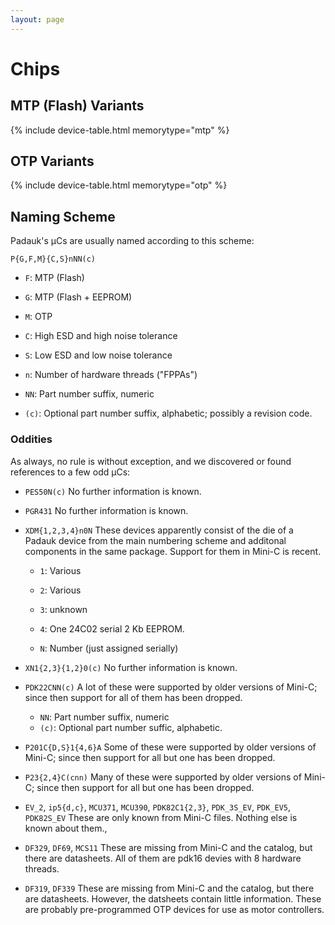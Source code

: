 ```yaml
---
layout: page
---
```


# Chips

## MTP (Flash) Variants

{% include device-table.html memorytype="mtp" %}

## OTP Variants

{% include device-table.html memorytype="otp" %}

## Naming Scheme

Padauk's µCs are usually named according to this scheme:

`P{G,F,M}{C,S}nNN(c)`

- `F`: MTP (Flash)
- `G`: MTP (Flash + EEPROM)
- `M`: OTP

- `C`: High ESD and high noise tolerance
- `S`: Low ESD and low noise tolerance

- `n`: Number of hardware threads ("FPPAs")

- `NN`: Part number suffix, numeric

- `(c)`: Optional part number suffix, alphabetic; possibly a revision code.

### Oddities

As always, no rule is without exception, and we discovered or found references to a few odd µCs:

- `PES50N(c)`
  No further information is known.
- `PGR431`
  No further information is known.
- `XDM{1,2,3,4}n0N`
  These devices apparently consist of the die of a Padauk device from the main numbering scheme and additonal components in the same package.
  Support for them in Mini-C is recent.

  - `1`: Various
  - `2`: Various
  - `3`: unknown
  - `4`: One 24C02 serial 2 Kb EEPROM.

  - `N`: Number (just assigned serially)

- `XN1{2,3}{1,2}0(c)`
  No further information is known.

- `PDK22CNN(c)`
  A lot of these were supported by older versions of Mini-C; since then support for all of them has been dropped.
  - `NN`: Part number suffix, numeric
  - `(c)`: Optional part number suffic, alphabetic.

- `P201C{D,S}1{4,6}A`
  Some of these were supported by older versions of Mini-C; since then support for all but one has been dropped.

- `P23{2,4}C(cnn)`
  Many of these were supported by older versions of Mini-C; since then support for all but one has been dropped.

- `EV_2`, `ip5{d,c}`, `MCU371`, `MCU390`, `PDK82C1{2,3}`, `PDK_3S_EV`, `PDK_EV5`, `PDK82S_EV`
  These are only known from Mini-C files. Nothing else is known about them.,

- `DF329`, `DF69`, `MCS11`
  These are missing from Mini-C and the catalog, but there are datasheets. All of them are pdk16 devies with 8 hardware threads.

- `DF319`, `DF339`
  These are missing from Mini-C and the catalog, but there are datasheets. However, the datsheets contain little information.
  These are probably pre-programmed OTP devices for use as motor controllers.
